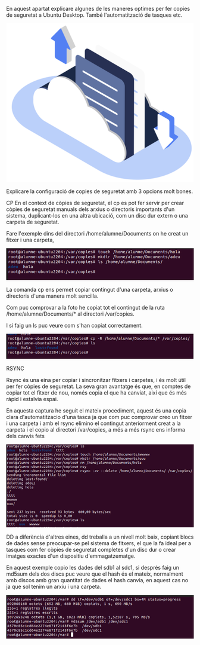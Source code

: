 En aquest apartat explicare algunes de les maneres optimes per fer copies de seguretat a Ubuntu Desktop.
També l'automatització de tasques etc.

![a](./img/copies.svg)

Explicare la configuració de copies de seguretat amb 3 opcions molt bones.

 CP  En el context de còpies de seguretat, el cp es pot fer servir per crear còpies de seguretat manuals dels arxius o directoris importants d'un sistema, duplicant-los en una altra ubicació, com un disc dur extern o una carpeta de seguretat.

Fare l'exemple dins del directori /home/alumne/Documents on he creat un fitxer i una carpeta,

![a](./img/cp.png)


La comanda cp ens permet copiar contingut d'una carpeta, arxius o directoris d'una manera molt sencilla.

Com puc comprovar a la foto he copiat tot el contingut de la ruta /home/alumne/Documents/* al directori /var/copies.

I si faig un ls puc veure com s'han copiat correctament.

![a](./img/cpp.png)

RSYNC

Rsync és una eina per copiar i sincronitzar fitxers i carpetes, i és molt útil per fer còpies de seguretat. La seva gran avantatge és que, en comptes de copiar tot el fitxer de nou, només copia el que ha canviat, així que és més ràpid i estalvia espai.

En aquesta captura he seguit el mateix procediment, aquest és una copia clara d'automatitzacio d'una tasca ja que com puc comprovar creo un fitxer i una carpeta i amb el rsync elimino el contingut anteriorment creat a la carpeta i el copio al directori /var/copies, a més a més rsync ens informa dels canvis fets

![a](./img/rr.png)
 
 DD a diferència d'altres eines, dd treballa a un nivell molt baix, copiant blocs de dades sense preocupar-se pel sistema de fitxers, el que la fa ideal per a tasques com fer còpies de seguretat completes d'un disc dur o crear imatges exactes d'un dispositiu d'emmagatzematge.

 En aquest exemple copio les dades del sdb1 al sdc1, si després faig un md5sum dels dos discs puc veure que el hash és el mateix, normalment amb discos amb gran quantitat de dades el hash canvia, en aquest cas no ja que sol tenim un arxiu i una carpeta.

 ![a](./img/hash.png)
